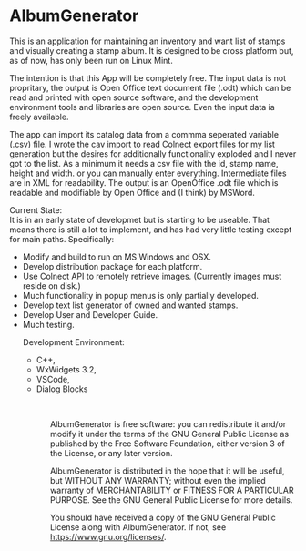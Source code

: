 # AlbumGenerator

This is an application for maintaining an inventory and want list of stamps and visually creating a stamp album. It is designed to be cross platform but, as of now, has only been run on Linux Mint.

The intention is that this App will be completely free. The input data is not propritary, the output is Open Office text document file (.odt) which can be read and printed with open source software, and the development environment tools and libraries are open source. Even the input data ia freely available.

The app can import its catalog data from a commma seperated variable (.csv) file. I wrote the cav import to read Colnect export files for my list generation but the desires for additionally functionality exploded and I never got to the list. As a minimum it needs a csv file with the id, stamp name, height and width. or you can manually enter everything. Intermediate files are in XML for readability. The output is an OpenOffice .odt file which is readable and modifiable by Open Office and (I think) by MSWord.

Current State:<br>
It is in an early state of developmet but is starting to be useable. That means there is still a lot to implement, and has had very little testing except for main paths. Specifically:
<UL>
<li>Modify and build to run on MS Windows and OSX.
<li>Develop distribution package for each platform.
<li>Use Colnect API to remotely retrieve images. (Currently images must reside on disk.)
<li>Much functionality in popup menus is only partially developed.
<li>Develop text list generator of owned and wanted stamps.
<li>Develop User and Developer Guide.
<li>Much testing.
<lu>

Development Environment:<br>
<ul>
    <li>C++,<br>
    <li>WxWidgets 3.2,<br>
    <li>VSCode,<br>
    <li>Dialog Blocks <http://www.dialogblocks.com/><br>
    <ul>

  <br> 
 
AlbumGenerator is free software: you can redistribute it and/or modify it under the terms of the GNU General Public License as published by the Free Software Foundation,  either version 3 of the License, or any later version.
 
AlbumGenerator is distributed in the hope that it will be useful, but WITHOUT ANY WARRANTY; without even the implied warranty of MERCHANTABILITY or FITNESS FOR A PARTICULAR PURPOSE. See the GNU General Public License for more details.

You should have received a copy of the GNU General Public License along with  AlbumGenerator. If not, see <https://www.gnu.org/licenses/>.
